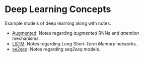 # Deep Learning Concepts
Example models of deep learning along with notes.

- [Augmented](Augmented): Notes regarding *augmented* RNNs and *attention* mechanisms.
- [LSTM](LSTM): Notes regarding *Long Short-Term Memory* networks.
- [se2seq](seq2seq): Notes regarding *seq2seq* models.
